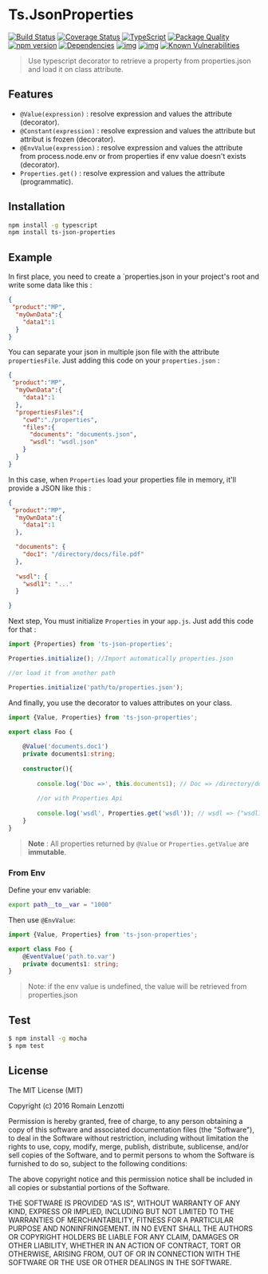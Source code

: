# Ts.JsonProperties

[![Build Status](https://travis-ci.org/Romakita/ts-json-properties.svg?branch=master)](https://travis-ci.org/Romakita/ts-json-properties)
[![Coverage Status](https://coveralls.io/repos/github/Romakita/ts-json-properties/badge.svg?branch=master)](https://coveralls.io/github/Romakita/ts-json-properties?branch=master)
[![TypeScript](https://badges.frapsoft.com/typescript/love/typescript.svg?v=100)](https://github.com/ellerbrock/typescript-badges/) 
[![Package Quality](http://npm.packagequality.com/shield/ts-json-properties.png)](http://packagequality.com/#?package=ts-json-properties)
[![npm version](https://badge.fury.io/js/ts-json-properties.svg)](https://badge.fury.io/js/ts-json-properties)
[![Dependencies](https://david-dm.org/romakita/ts-json-properties.svg)](https://david-dm.org/romakita/ts-json-properties#info=dependencies)
[![img](https://david-dm.org/romakita/ts-json-properties/dev-status.svg)](https://david-dm.org/romakita/ts-json-properties/#info=devDependencies)
[![img](https://david-dm.org/romakita/ts-json-properties/peer-status.svg)](https://david-dm.org/romakita/ts-json-properties/#info=peerDependenciess)
[![Known Vulnerabilities](https://snyk.io/test/github/romakita/ts-json-properties/badge.svg)](https://snyk.io/test/github/romakita/ts-json-properties)

> Use typescript decorator to retrieve a property from properties.json and load it on class attribute.

## Features

 * `@Value(expression)` : resolve expression and values the attribute (decorator).
 * `@Constant(expression)` : resolve expression and values the attribute but attribut is frozen (decorator).
 * `@EnvValue(expression)` : resolve expression and values the attribute from process.node.env or from properties if env value doesn't exists (decorator).
 * `Properties.get()` : resolve expression and values the attribute (programmatic).

## Installation
```bash
npm install -g typescript
npm install ts-json-properties
```

## Example

In first place, you need to create a `properties.json in your project's root and write some data like this :

```json
{
 "product":"MP",
  "myOwnData":{
    "data1":1
  }
}
```

You can separate your json in multiple json file with the attribute `propertiesFile`. Just adding this code on your `properties.json` :

```json
{
 "product":"MP",
  "myOwnData":{
    "data1":1
  },
  "propertiesFiles":{
    "cwd":"./properties",
    "files":{
      "documents": "documents.json",
      "wsdl": "wsdl.json"
    }
  }
}
```

In this case, when `Properties` load your properties file in memory, it'll provide a JSON like this :

```json
{
 "product":"MP",
  "myOwnData":{
    "data1":1
  },

  "documents": {
    "doc1": "/directory/docs/file.pdf"
  },
  
  "wsdl": {
    "wsdl1": "..."
  }

}
```

Next step, You must initialize `Properties` in your `app.js`. Just add this code for that :

```typescript
import {Properties} from 'ts-json-properties';

Properties.initialize(); //Import automatically properties.json 

//or load it from another path

Properties.initialize('path/to/properties.json'); 

```

And finally, you use the decorator to values attributes on your class.

```typescript
import {Value, Properties} from 'ts-json-properties';

export class Foo {
    
    @Value('documents.doc1')
    private documents1:string; 
    
    constructor(){
    
        console.log('Doc =>', this.documents1); // Doc => /directory/docs/file.pdf
        
        //or with Properties Api
        
        console.log('wsdl', Properties.get('wsdl')); // wsdl => {"wsdl1":"..."}
    }
}
```
> **Note** : All properties returned by `@Value` or `Properties.getValue` are **immutable**.


### From Env

Define your env variable:

```bash
export path__to__var = "1000"
```

Then use `@EnvValue`:

```typescript
import {Value, Properties} from 'ts-json-properties';

export class Foo {
    @EventValue('path.to.var')
    private documents1: string; 
}
```
> Note: if the env value is undefined, the value will be retrieved from properties.json 

## Test

```bash 
$ npm install -g mocha
$ npm test
```

## License

The MIT License (MIT)

Copyright (c) 2016 Romain Lenzotti

Permission is hereby granted, free of charge, to any person obtaining a copy of this software and associated documentation files (the "Software"), to deal in the Software without restriction, including without limitation the rights to use, copy, modify, merge, publish, distribute, sublicense, and/or sell copies of the Software, and to permit persons to whom the Software is furnished to do so, subject to the following conditions:

The above copyright notice and this permission notice shall be included in all copies or substantial portions of the Software.

THE SOFTWARE IS PROVIDED "AS IS", WITHOUT WARRANTY OF ANY KIND, EXPRESS OR IMPLIED, INCLUDING BUT NOT LIMITED TO THE WARRANTIES OF MERCHANTABILITY, FITNESS FOR A PARTICULAR PURPOSE AND NONINFRINGEMENT. IN NO EVENT SHALL THE AUTHORS OR COPYRIGHT HOLDERS BE LIABLE FOR ANY CLAIM, DAMAGES OR OTHER LIABILITY, WHETHER IN AN ACTION OF CONTRACT, TORT OR OTHERWISE, ARISING FROM, OUT OF OR IN CONNECTION WITH THE SOFTWARE OR THE USE OR OTHER DEALINGS IN THE SOFTWARE.

[travis]: https://travis-ci.org/
